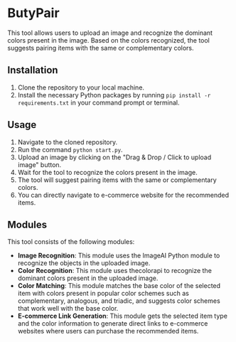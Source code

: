 # ButyPair
This tool allows users to upload an image and recognize the dominant colors present in the image. Based on the colors recognized, the tool suggests pairing items with the same or complementary colors.

## Installation
1. Clone the repository to your local machine.
1. Install the necessary Python packages by running `pip install -r requirements.txt` in your command prompt or terminal.

## Usage
1. Navigate to the cloned repository.
1. Run the command `python start.py`.
1. Upload an image by clicking on the "Drag & Drop / Click to upload image" button.
1. Wait for the tool to recognize the colors present in the image.
1. The tool will suggest pairing items with the same or complementary colors.
1. You can directly navigate to e-commerce website for the recommended items. 

## Modules
This tool consists of the following modules:

- **Image Recognition**: This module uses the ImageAI Python module to recognize the objects in the uploaded image.
- **Color Recognition**: This module uses thecolorapi to recognize the dominant colors present in the uploaded image.
- **Color Matching**: This module matches the base color of the selected item with colors present in popular color schemes such as complementary, analogous, and triadic, and suggests color schemes that work well with the base color.
- **E-commerce Link Generation**: This module gets the selected item type and the color information to generate direct links to e-commerce websites where users can purchase the recommended items.
